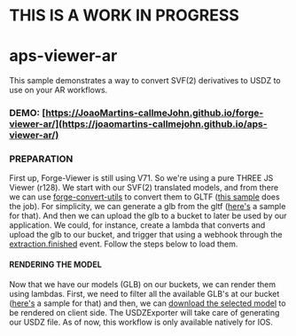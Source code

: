 # THIS IS A WORK IN PROGRESS

# aps-viewer-ar

This sample demonstrates a way to convert SVF(2) derivatives to USDZ to use on your AR workflows.

### DEMO: [https://JoaoMartins-callmeJohn.github.io/forge-viewer-ar/](https://joaomartins-callmejohn.github.io/aps-viewer-ar/)

### PREPARATION

First up, Forge-Viewer is still using V71. So we're using a pure THREE JS Viewer (r128).
We start with our SVF(2) translated models, and from there we can use [forge-convert-utils](https://github.com/petrbroz/forge-convert-utils) to convert them to GLTF ([this sample](https://github.com/petrbroz/forge-convert-utils/blob/develop/samples/remote-svf-to-gltf.js) does the job).
For simplicity, we can generate a glb from the gltf ([here's](https://gist.github.com/JoaoMartins-callmejohn/01930cd6d044d2c1a23ea932616ace7d#file-svf-to-gltf-to-glb-L39-L57) a sample for that).
And then we can upload the glb to a bucket to later be used by our application.
We could, for instance, create a lambda that converts and upload the glb to our bucket, and trigger that using a webhook through the [extraction.finished](https://aps.autodesk.com/en/docs/webhooks/v1/reference/events/extraction.finished/) event.
Follow the steps below to load them.

#### RENDERING THE MODEL

Now that we have our models (GLB) on our buckets, we can render them using lambdas.
First, we need to filter all the available GLB's at our bucket ([here's](https://gist.github.com/JoaoMartins-Callmejohn/01930cd6d044d2c1a23ea932616ace7d#file-svf-to-gltf-to-glb-L39-L57) a sample for that) and then, we can [download the selected model](https://gist.github.com/JoaoMartins-Callmejohn/4df75112e1dc3b3a68637919f10fd42a) to be rendered on client side.
The USDZExporter will take care of generating our USDZ file.
As of now, this workflow is only available natively for IOS.
